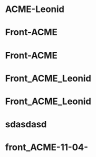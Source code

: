 # ACME-Leonid
# Front-ACME
# Front-ACME
# Front_ACME_Leonid
# Front_ACME_Leonid
# sdasdasd
# front_ACME-11-04-
